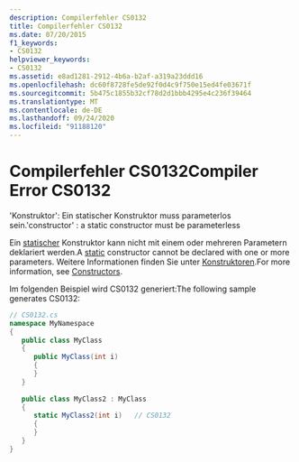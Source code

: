 ```yaml
---
description: Compilerfehler CS0132
title: Compilerfehler CS0132
ms.date: 07/20/2015
f1_keywords:
- CS0132
helpviewer_keywords:
- CS0132
ms.assetid: e8ad1281-2912-4b6a-b2af-a319a23ddd16
ms.openlocfilehash: dc60f8728fe5de92f0d4c9f750e15ed4fe03671f
ms.sourcegitcommit: 5b475c1855b32cf78d2d1bbb4295e4c236f39464
ms.translationtype: MT
ms.contentlocale: de-DE
ms.lasthandoff: 09/24/2020
ms.locfileid: "91188120"
---
```

# <a name="compiler-error-cs0132"></a><span data-ttu-id="07ce4-103">Compilerfehler CS0132</span><span class="sxs-lookup"><span data-stu-id="07ce4-103">Compiler Error CS0132</span></span>

<span data-ttu-id="07ce4-104">'Konstruktor': Ein statischer Konstruktor muss parameterlos sein.</span><span class="sxs-lookup"><span data-stu-id="07ce4-104">'constructor' : a static constructor must be parameterless</span></span>  
  
 <span data-ttu-id="07ce4-105">Ein [statischer](../language-reference/keywords/static.md) Konstruktor kann nicht mit einem oder mehreren Parametern deklariert werden.</span><span class="sxs-lookup"><span data-stu-id="07ce4-105">A [static](../language-reference/keywords/static.md) constructor cannot be declared with one or more parameters.</span></span> <span data-ttu-id="07ce4-106">Weitere Informationen finden Sie unter [Konstruktoren](../programming-guide/classes-and-structs/constructors.md).</span><span class="sxs-lookup"><span data-stu-id="07ce4-106">For more information, see [Constructors](../programming-guide/classes-and-structs/constructors.md).</span></span>  
  
 <span data-ttu-id="07ce4-107">Im folgenden Beispiel wird CS0132 generiert:</span><span class="sxs-lookup"><span data-stu-id="07ce4-107">The following sample generates CS0132:</span></span>  
  
```csharp  
// CS0132.cs  
namespace MyNamespace  
{  
   public class MyClass  
   {  
      public MyClass(int i)  
      {  
      }  
   }  
  
   public class MyClass2 : MyClass  
   {  
      static MyClass2(int i)   // CS0132  
      {  
      }  
   }  
}  
```
